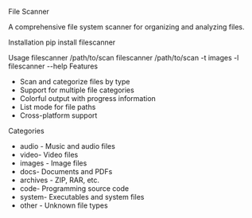 File Scanner

A comprehensive file system scanner for organizing and analyzing files.

Installation
pip install filescanner

Usage 
filescanner /path/to/scan
filescanner /path/to/scan -t images -l
filescanner --help
Features

- Scan and categorize files by type
- Support for multiple file categories
- Colorful output with progress information
- List mode for file paths
- Cross-platform support

Categories

- audio - Music and audio files
- video- Video files
- images - Image files
- docs- Documents and PDFs
- archives - ZIP, RAR, etc.
- code- Programming source code
- system- Executables and system files
- other - Unknown file types
